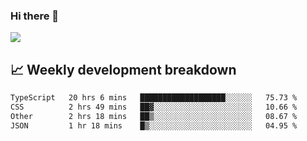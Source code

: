 ### Hi there 👋
<img align="center" src="https://github-readme-stats.vercel.app/api?username=Tumao727&show_icons=true&hide_title=true&theme=dracula" />


## 📈 Weekly development breakdown
<!--START_SECTION:waka-->

```txt
TypeScript   20 hrs 6 mins   ███████████████████░░░░░░   75.73 %
CSS          2 hrs 49 mins   ██▓░░░░░░░░░░░░░░░░░░░░░░   10.66 %
Other        2 hrs 18 mins   ██▒░░░░░░░░░░░░░░░░░░░░░░   08.67 %
JSON         1 hr 18 mins    █▒░░░░░░░░░░░░░░░░░░░░░░░   04.95 %
```

<!--END_SECTION:waka-->